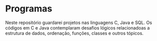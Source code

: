 # Programas

Neste repositório guardarei projetos nas linguagens C, Java e SQL.
Os códigos em C e Java contemplaram desafios lógicos relacionadoas
a estrutura de dados, ordenação, funções, classes e outros tópicos.
